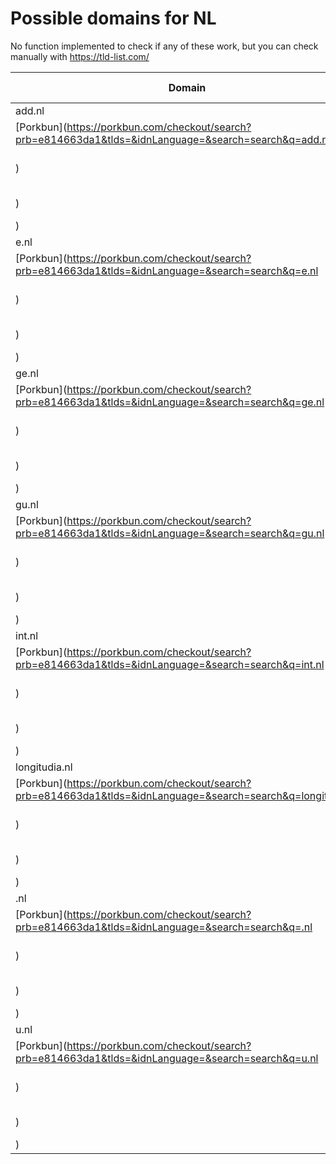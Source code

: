 # Possible domains for NL

No function implemented to check if any of these work, but you can check manually with https://tld-list.com/

| Domain | Porkbun | NameCheap | Google Domains |
|---|---|---|---|
| add.nl | [Porkbun](https://porkbun.com/checkout/search?prb=e814663da1&tlds=&idnLanguage=&search=search&q=add.nl) | [Namecheap](https://www.namecheap.com/domains/registration/results/?domain=add.nl) | [Google](https://domains.google.com/registrar/search?searchTerm=add.nl) |
| e.nl | [Porkbun](https://porkbun.com/checkout/search?prb=e814663da1&tlds=&idnLanguage=&search=search&q=e.nl) | [Namecheap](https://www.namecheap.com/domains/registration/results/?domain=e.nl) | [Google](https://domains.google.com/registrar/search?searchTerm=e.nl) |
| ge.nl | [Porkbun](https://porkbun.com/checkout/search?prb=e814663da1&tlds=&idnLanguage=&search=search&q=ge.nl) | [Namecheap](https://www.namecheap.com/domains/registration/results/?domain=ge.nl) | [Google](https://domains.google.com/registrar/search?searchTerm=ge.nl) |
| gu.nl | [Porkbun](https://porkbun.com/checkout/search?prb=e814663da1&tlds=&idnLanguage=&search=search&q=gu.nl) | [Namecheap](https://www.namecheap.com/domains/registration/results/?domain=gu.nl) | [Google](https://domains.google.com/registrar/search?searchTerm=gu.nl) |
| int.nl | [Porkbun](https://porkbun.com/checkout/search?prb=e814663da1&tlds=&idnLanguage=&search=search&q=int.nl) | [Namecheap](https://www.namecheap.com/domains/registration/results/?domain=int.nl) | [Google](https://domains.google.com/registrar/search?searchTerm=int.nl) |
| longitudia.nl | [Porkbun](https://porkbun.com/checkout/search?prb=e814663da1&tlds=&idnLanguage=&search=search&q=longitudia.nl) | [Namecheap](https://www.namecheap.com/domains/registration/results/?domain=longitudia.nl) | [Google](https://domains.google.com/registrar/search?searchTerm=longitudia.nl) |
| .nl | [Porkbun](https://porkbun.com/checkout/search?prb=e814663da1&tlds=&idnLanguage=&search=search&q=.nl) | [Namecheap](https://www.namecheap.com/domains/registration/results/?domain=.nl) | [Google](https://domains.google.com/registrar/search?searchTerm=.nl) |
| u.nl | [Porkbun](https://porkbun.com/checkout/search?prb=e814663da1&tlds=&idnLanguage=&search=search&q=u.nl) | [Namecheap](https://www.namecheap.com/domains/registration/results/?domain=u.nl) | [Google](https://domains.google.com/registrar/search?searchTerm=u.nl) |
